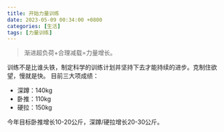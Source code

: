 ```yaml
---
title: 开始力量训练
date: 2023-05-09 00:34:00 +0800
categories: [生活]
tags: [力量训练]
---
```


> 渐进超负荷+合理减载=力量增长。

训练不是比谁头铁，制定科学的训练计划并坚持下去才能持续的进步。克制住欲望，慢就是快。
目前三大项成绩：
- 深蹲：140kg
- 卧推：110kg
- 硬拉：150kg

今年目标卧推增长10-20公斤，深蹲/硬拉增长20-30公斤。
